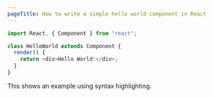 ```yaml
---
pageTitle: How to write a simple hello world component in React
---
```


``` js
import React, { Component } from "react";

class HelloWorld extends Component {
  render() {
    return <div>Hello World!</div>;
  }
}

```

This shows an example using syntax highlighting.
